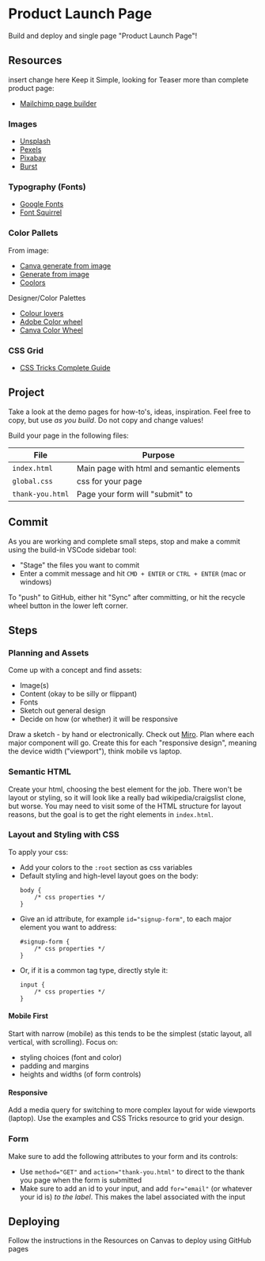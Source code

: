 Product Launch Page
===

Build and deploy and single page "Product Launch Page"!

## Resources

insert change here
Keep it Simple, looking for Teaser more than complete product page:
- [Mailchimp page builder](https://mailchimp.com/features/landing-pages)

### Images

- [Unsplash](https://unsplash.com/)
- [Pexels](https://www.pexels.com/)
- [Pixabay](https://pixabay.com/)
- [Burst](https://burst.shopify.com/)

### Typography (Fonts)

- [Google Fonts](https://fonts.google.com/)
- [Font Squirrel](https://www.fontsquirrel.com/)

### Color Pallets

From image:
- [Canva generate from image](https://www.canva.com/colors/color-palette-generator/)
- [Generate from image](https://imagecolorpicker.com/)
- [Coolors](https://coolors.co/image-picker)

Designer/Color Palettes
- [Colour lovers](https://www.colourlovers.com/)
- [Adobe Color wheel](https://color.adobe.com/create/color-wheel)
- [Canva Color Wheel](https://www.canva.com/colors/color-wheel/)

### CSS Grid

- [CSS Tricks Complete Guide](https://css-tricks.com/snippets/css/complete-guide-grid/)

## Project

Take a look at the demo pages for how-to's, ideas, inspiration. Feel free to copy,
but use _as you build_. Do not copy and change values!

Build your page in the following files:

File | Purpose
---|---
`index.html` | Main page with html and semantic elements
`global.css` | css for your page
`thank-you.html` | Page your form will "submit" to

## Commit

As you are working and complete small steps, stop and make a commit using the 
build-in VSCode sidebar tool:

- "Stage" the files you want to commit
- Enter a commit message and hit `CMD + ENTER` or `CTRL + ENTER` (mac or windows)

To "push" to GitHub, either hit "Sync" after committing, or hit the recycle wheel button in the lower left corner.

## Steps

### Planning and Assets

Come up with a concept and find assets:

- Image(s)
- Content (okay to be silly or flippant)
- Fonts
- Sketch out general design
- Decide on how (or whether) it will be responsive

Draw a sketch - by hand or electronically. Check out [Miro](miro.com). Plan where each major component will go. Create this for each "responsive design", meaning the device width ("viewport"), think mobile vs laptop.

### Semantic HTML

Create your html, choosing the best element for the job. There won't be layout or styling, so it will look like a really bad wikipedia/craigslist clone, but worse. You may need to visit some of the HTML structure for layout reasons, but the goal is to get the right elements in `index.html`.

### Layout and Styling with CSS

To apply your css:
- Add your colors to the `:root` section as css variables
- Default styling and high-level layout goes on the body:
    ```
    body {
        /* css properties */
    }
    ```
- Give an id attribute, for example `id="signup-form"`, to each major element you want to address:
    ```
    #signup-form {
        /* css properties */
    }
    ```
- Or, if it is a common tag type, directly style it:
    ```
    input {
        /* css properties */
    }
    ```

#### Mobile First

Start with narrow (mobile) as this tends to be the simplest (static layout, all vertical, with scrolling). Focus on:

- styling choices (font and color)
- padding and margins
- heights and widths (of form controls)

#### Responsive

Add a media query for switching to more complex layout for wide viewports (laptop). Use the examples and CSS Tricks resource to grid your design.

### Form

Make sure to add the following attributes to your form and its controls:
- Use `method="GET"` and `action="thank-you.html"` to direct to the thank you 
page when the form is submitted
- Make sure to add an id to your input, and add `for="email"` (or whatever your id is) _to the label_. This makes the label associated with the input

## Deploying

Follow the instructions in the Resources on Canvas to deploy using GitHub pages